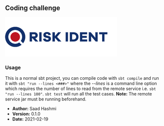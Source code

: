 ## Coding challenge
![](images/index.png)
### Usage

This is a normal sbt project, you can compile code with `sbt compile` and run it
with `sbt "run --lines <###>"` where the *--lines* is a command line option which requires the number of lines to read from the remote service i.e. `sbt "run --lines 100"`. `sbt test` will run all the test cases.
**Note:** The remote service jar must be running beforehand.

* **Author:** Saad Hashmi
* **Version:** 0.1.0
* **Date:** 2021-02-19
